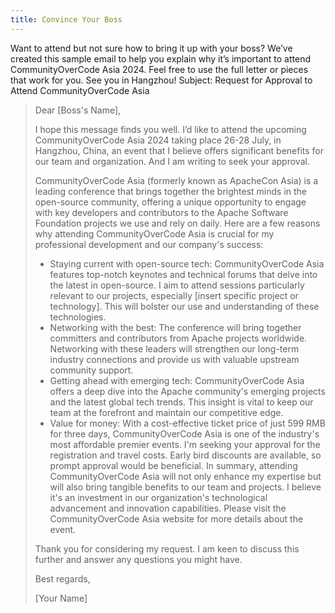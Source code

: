 ```yaml
---
title: Convince Your Boss
---
```


Want to attend but not sure how to bring it up with your boss? We’ve created this sample email to help you explain why it’s important to attend CommunityOverCode Asia 2024. Feel free to use the full letter or pieces that work for you. See you in Hangzhou!
Subject: Request for Approval to Attend CommunityOverCode Asia

> Dear [Boss's Name],
> 
> I hope this message finds you well. I’d like to attend the upcoming CommunityOverCode Asia 2024 taking place 26-28 July, in Hangzhou, China, an event that I believe offers significant benefits for our team and organization. And I am writing to seek your approval.
> 
> CommunityOverCode Asia (formerly known as ApacheCon Asia) is a leading conference that brings together the brightest minds in the open-source community, offering a unique opportunity to engage with key developers and contributors to the Apache Software Foundation projects we use and rely on daily. Here are a few reasons why attending CommunityOverCode Asia is crucial for my professional development and our company's success:
> - Staying current with open-source tech: CommunityOverCode Asia features top-notch keynotes and technical forums that delve into the latest in open-source. I aim to attend sessions particularly relevant to our projects, especially [insert specific project or technology]. This will bolster our use and understanding of these technologies.
> - Networking with the best: The conference will bring together committers and contributors from Apache projects worldwide. Networking with these leaders will strengthen our long-term industry connections and provide us with valuable upstream community support.
> - Getting ahead with emerging tech: CommunityOverCode Asia offers a deep dive into the Apache community's emerging projects and the latest global tech trends. This insight is vital to keep our team at the forefront and maintain our competitive edge.
> - Value for money: With a cost-effective ticket price of just 599 RMB for three days, CommunityOverCode Asia is one of the industry's most affordable premier events. I'm seeking your approval for the registration and travel costs. Early bird discounts are available, so prompt approval would be beneficial.
In summary, attending CommunityOverCode Asia will not only enhance my expertise but will also bring tangible benefits to our team and projects. I believe it's an investment in our organization's technological advancement and innovation capabilities. Please visit the CommunityOverCode Asia website for more details about the event.
>
> Thank you for considering my request. I am keen to discuss this further and answer any questions you might have.
> 
> Best regards,
> 
> [Your Name]